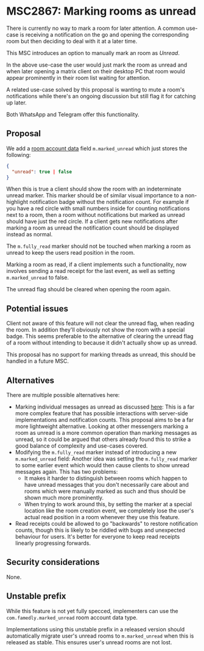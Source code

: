 # MSC2867: Marking rooms as unread

There is currently no way to mark a room for later attention. A common use-case is receiving a 
notification on the go and opening the corresponding room but then deciding to deal with it at a later time.

This MSC introduces an option to manually mark an room as *Unread*.

In the above use-case the user would just mark the room as unread and when later opening a matrix
client on their desktop PC that room would appear prominently in their room list waiting for attention.

A related use-case solved by this proposal is wanting to mute a room's notifications while there's an
ongoing discussion but still flag it for catching up later.

Both WhatsApp and Telegram offer this functionality.

## Proposal

We add a [room account data](https://matrix.org/docs/spec/client_server/r0.6.1#put-matrix-client-r0-user-userid-rooms-roomid-account-data-type) 
field `m.marked_unread` which just stores the following:

```json
{
  "unread": true | false
}
```

When this is true a client should show the room with an indeterminate unread marker. This marker should
be of similar visual importance to a non-highlight notification badge without the notification count. For example if 
you have a red circle with small numbers inside for counting notifications next to a room, then a room 
without notifications but marked as unread should have just the red circle. If a client gets new 
notifications after marking a room as unread the notification count should be displayed instead as normal.

The `m.fully_read` marker should not be touched when marking a room as unread to keep the users read position 
in the room.

Marking a room as read, if a client implements such a functionality, now involves sending a read receipt for the last 
event, as well as setting `m.marked_unread` to false.

The unread flag should be cleared when opening the room again.

## Potential issues

Client not aware of this feature will not clear the unread flag, when reading the room. In addition they'll obviously 
not show the room with a special badge. This seems preferable to the alternative of clearing the unread flag of a room
without intending to because it didn't actually show up as unread.

This proposal has no support for marking threads as unread, this should be handled in a future MSC.

## Alternatives

There are multiple possible alternatives here:

* Marking individual messages as unread as discussed [here](https://github.com/matrix-org/matrix-doc/issues/2506):
  This is a far more complex feature that has possible interactions with server-side implementations and notification
  counts. This proposal aims to be a far more lightweight alternative. Looking at other messengers marking a room as 
  unread is a more common operation than marking messages as unread, so it could be argued that others already found 
  this to strike a good balance of complexity and use-cases covered.
* Modifying the `m.fully_read` marker instead of introducing a new `m.marked_unread` field:
  Another idea was setting the `m.fully_read` marker to some earlier event which would then cause clients to show 
  unread messages again. This has two problems:
    * It makes it harder to distinguish between rooms which happen to have unread messages that you don't necessarily 
      care about and rooms which were manually marked as such and thus should be shown much more prominently.
    * When trying to work around this, by setting the marker at a special location like the room creation event, we completely
      lose the user's actual read position in a room whenever they use this feature.
* Read receipts could be allowed to go "backwards" to restore notification
  counts, though this is likely to be riddled with bugs and unexpected
  behaviour for users. It's better for everyone to keep read receipts linearly
  progressing forwards.

## Security considerations

None.

## Unstable prefix

While this feature is not yet fully specced, implementers can use the `com.famedly.marked_unread` room 
account data type.

Implementations using this unstable prefix in a released version should automatically migrate 
user's unread rooms to `m.marked_unread` when this is released as stable.
This ensures user's unread rooms are not lost.
